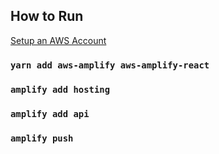 ## How to Run

[Setup an AWS Account](https://aws-amplify.github.io/docs/) 

### `yarn add aws-amplify aws-amplify-react`

### `amplify add hosting`

### `amplify add api`

### `amplify push`
